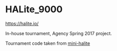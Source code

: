 # HALite_9000

https://halite.io/

In-house tournament, Agency Spring 2017 project. 

Tournament code taken from [mini-halite](https://github.com/nmalaguti/mini-halite)
